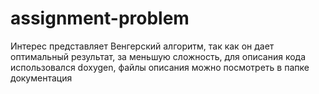 # assignment-problem
Интерес представляет Венгерский алгоритм, так как он дает оптимальный результат, за меньшую сложность, 
для описания кода использовался doxygen, файлы описания можно посмотреть в папке документация
